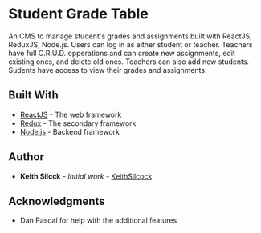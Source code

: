 # Student Grade Table

An CMS to manage student's grades and assignments built with ReactJS, ReduxJS, Node.js.
Users can log in as either student or teacher.
Teachers have full C.R.U.D. opperations and can create new assignments, edit existing ones, and delete old ones. Teachers can also add new students.
Sudents have access to view their grades and assignments.

## Built With

- [ReactJS](https://reactjs.org/) - The web framework
- [Redux](https://redux.js.org/) - The secondary framework
- [Node.js](https://nodejs.org/en/) - Backend framework

## Author

- **Keith Silcck** - _Initial work_ - [KeithSilcock](https://github.com/KeithSilcock)

## Acknowledgments

- Dan Pascal for help with the additional features
